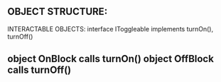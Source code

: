 OBJECT STRUCTURE:
------------------------------------------------------------


INTERACTABLE OBJECTS:
interface IToggleable implements turnOn(), turnOff()

object OnBlock calls turnOn()
object OffBlock calls turnOff()
------------------------------------------------------------
